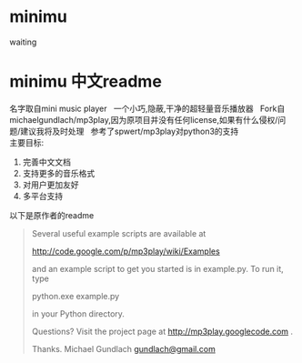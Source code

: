 # minimu
waiting

# minimu 中文readme
名字取自mini music player  
一个小巧,隐蔽,干净的超轻量音乐播放器  
Fork自michaelgundlach/mp3play,因为原项目并没有任何license,如果有什么侵权/问题/建议我将及时处理  
参考了spwert/mp3play对python3的支持  
主要目标:  
1. 完善中文文档
2. 支持更多的音乐格式
3. 对用户更加友好
4. 多平台支持













以下是原作者的readme
> Several useful example scripts are available at
> 
>   http://code.google.com/p/mp3play/wiki/Examples
> 
> and an example script to get you started is in example.py.  To run it, type
> 
>   python.exe example.py
> 
> in your Python directory.
> 
> Questions?  Visit the project page at http://mp3play.googlecode.com .
> 
> Thanks.
> Michael Gundlach
> gundlach@gmail.com

